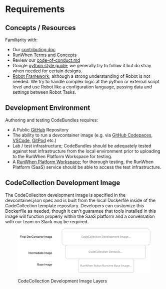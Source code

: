 # Requirements

## Concepts / Resources

Familiarity with:&#x20;

* Our [contributing doc](../cc-dev/contributing.md)
* RunWhen [Terms and Concepts](https://docs.runwhen.com/public/runwhen-platform/terms-and-concepts)
* Review our [code-of-conduct.md](../authors-program-details/code-of-conduct.md "mention")
* Google [python style guide](https://google.github.io/styleguide/pyguide.html); we generally try to follow it but do stray when needed for certain designs.
* [Robot Framework](https://robotframework.org/robotframework/latest/RobotFrameworkUserGuide.html), although a strong understanding of Robot is not needed. We try to handle complex logic at the python or external script level and use Robot like a configuration language, passing data and settings between Robot Tasks.



## Development Environment

Authoring and testing CodeBundles requires:&#x20;

* A Public [GitHub](https://www.github.com) Repository
* The ability to run a devcontainer image (e.g. via [GitHub Codepaces](https://github.com/features/codespaces), [VSCode](https://code.visualstudio.com/docs/devcontainers/containers), [GitPod](https://www.gitpod.io/) etc.)
* Lab / test infrastructure; CodeBundles should be adequately tested against test infrastructure from the local environment prior to uploading to the RunWhen Platform Workspace for testing.
* A [RunWhen Platform Workspace](https://docs.runwhen.com/public/getting-started/creating-a-runwhen-workspace); for thorough testing, the RunWhen Platform (SaaS) service should be able to access the test infrastructure.&#x20;





## CodeCollection Development Image

The CodeColleciton development image is specified in the devcontainer.json spec and is built from the local Dockerfile inside of the CodeCollection template repository. Developers can customize this Dockerfile as needed, though it can't guarantee that tools installed in this image will function properly within the SaaS platform and a conversation with our team on Slack may be required.&#x20;

<figure><img src="../.gitbook/assets/codecollection-development-image-layersdrawio.svg" alt=""><figcaption><p>CodeCollection Development Image Layers</p></figcaption></figure>



